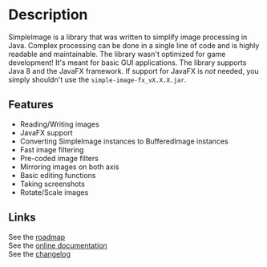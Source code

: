 # Description
SimpleImage is a library that was written to simplify image processing in Java.
Complex processing can be done in a single line of code and is highly readable and maintainable.
The library wasn't optimized for game development! It's meant for basic GUI applications.
The library supports Java 8 and the JavaFX framework. If support for JavaFX is *not* needed, you simply shouldn't use the `simple-image-fx_vX.X.X.jar`.

## Features
- Reading/Writing images
- JavaFX support
- Converting SimpleImage instances to BufferedImage instances
- Fast image filtering
- Pre-coded image filters
- Mirroring images on both axis
- Basic editing functions
- Taking screenshots
- Rotate/Scale images

## Links
See the [roadmap](https://trello.com/b/8oolmwiW)  
See the [online documentation](https://ralleytn.github.io/SimpleImage/)  
See the [changelog](https://github.com/RalleYTN/SimpleImage/blob/master/CHANGELOG.md)